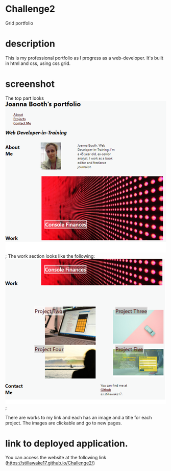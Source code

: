 # Challenge2
Grid portfolio

# description

This is my professional portfolio as I progress as a web-developer. 
It's built in html and css, using css grid.

# screenshot 
The top part looks ![portfolio shot 1](./images/Joanna%20Booth%20portfolio%201.png);
The work section looks like the following: ![portfolio shot 2](./images/Joanna%20Booth%20portfolio%202.png);

There are works to my link and each has an image and a title for each project. 
The images are clickable and go to new pages.


# link to deployed application.
You can access the website at the following link (https://stillawake17.github.io/Challenge2/)